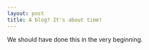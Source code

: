```yaml
---
layout: post
title: A blog? It's about time!
---
```


We should have done this in the very beginning.


